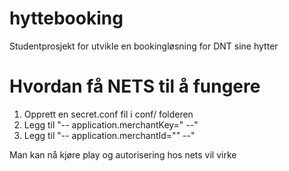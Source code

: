 hyttebooking
============

Studentprosjekt for utvikle en bookingløsning for DNT sine hytter

Hvordan få NETS til å fungere
============

1. Opprett en secret.conf fil i conf/ folderen
2. Legg til "-- application.merchantKey="<SECRET> --"
3. Legg til "-- application.merchantId="<ID>" --"

Man kan nå kjøre play og autorisering hos nets vil virke
